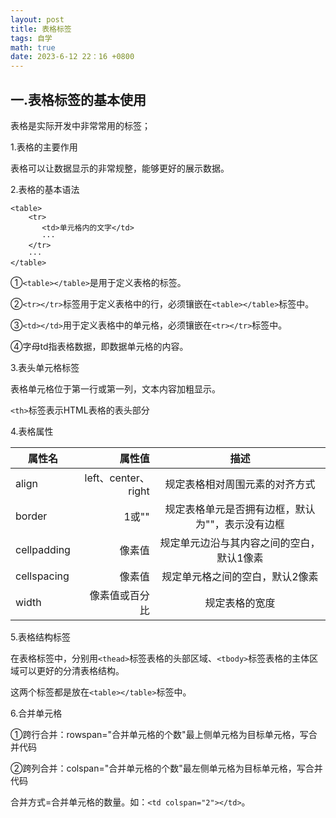 ```yaml
---
layout: post
title: 表格标签
tags: 自学
math: true
date: 2023-6-12 22：16 +0800
---
```


## 一.表格标签的基本使用

表格是实际开发中非常常用的标签；

1.表格的主要作用

表格可以让数据显示的非常规整，能够更好的展示数据。

2.表格的基本语法

```
<table>
    <tr>
       <td>单元格内的文字</td>
       ···
    </tr>
    ···
</table>
```

①`<table></table>`是用于定义表格的标签。

②`<tr></tr>`标签用于定义表格中的行，必须镶嵌在`<table></table>`标签中。

③`<td></td>`用于定义表格中的单元格，必须镶嵌在`<tr></tr>`标签中。

④字母td指表格数据，即数据单元格的内容。

3.表头单元格标签

表格单元格位于第一行或第一列，文本内容加粗显示。

`<th>`标签表示HTML表格的表头部分

4.表格属性

| 属性名        | 属性值   |  描述  |
| --------   | -----:  | :----:  |
| align        |    left、center、right    |  规定表格相对周围元素的对齐方式  |
| border     | 1或"" |   规定表格单元是否拥有边框，默认为""，表示没有边框     |
| cellpadding        |   像素值   |   规定单元边沿与其内容之间的空白，默认1像素   |
| cellspacing        |    像素值    |  规定单元格之间的空白，默认2像素|
| width   |    像素值或百分比    |  规定表格的宽度  |

5.表格结构标签

在表格标签中，分别用`<thead>`标签表格的头部区域、`<tbody>`标签表格的主体区域可以更好的分清表格结构。

这两个标签都是放在`<table></table>`标签中。

6.合并单元格

①跨行合并：rowspan="合并单元格的个数"最上侧单元格为目标单元格，写合并代码

②跨列合并：colspan="合并单元格的个数"最左侧单元格为目标单元格，写合并代码

合并方式=合并单元格的数量。如：`<td colspan="2"></td>`。